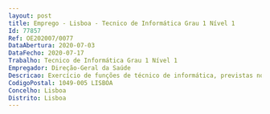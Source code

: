 ```yaml
--- 
layout: post
title: Emprego - Lisboa - Tecnico de Informática Grau 1 Nível 1
Id: 77857
Ref: OE202007/0077
DataAbertura: 2020-07-03
DataFecho: 2020-07-17
Trabalho: Tecnico de Informática Grau 1 Nível 1
Empregador: Direção-Geral da Saúde
Descricao: Exercício de funções de técnico de informática, previstas no artigo 3.º da Portaria n.º 358 2002, de 3 de abril, nomeadamente  Instalar e configurar os postos de trabalho dos utilizadores, designadamente, com o sistema operativo Microsoft Windows 10 Pro, o Microsoft Office, o antivírus e sistemas aplicacionais específicos da DGS   Assegurar a manutenção e a atualização dos postos de trabalho e do respetivo software  Participar no diagnóstico e resolução de problemas do sistema operativo Microsoft Windows 10 Pro e do Microsoft Office, nos postos de trabalho  Participar nos processos de assistência e reparação de computadores, portáteis e impressoras  Participar na gestão do parque informático, nomeadamente, dos computadores, portáteis e impressoras  Participar na gestão e criação de utilizadores e grupos de utilizadores da rede interna da DGS através do Microsoft Active Directory  Prestar apoio aos utilizadores na operação dos equipamentos e sistemas aplicacionais instalados e na resolução de problemas (helpdesk).
CodigoPostal: 1049-005 LISBOA
Concelho: Lisboa
Distrito: Lisboa
--- 
```

